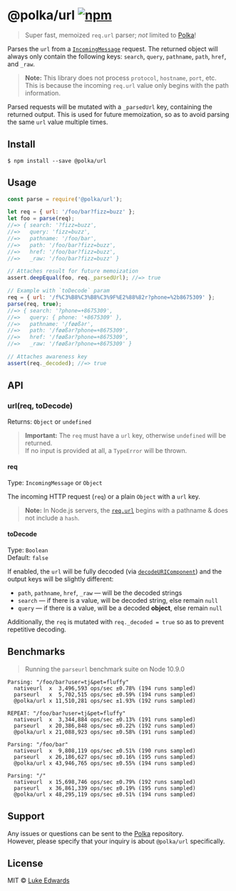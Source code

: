 # @polka/url [![npm](https://badgen.now.sh/npm/v/@polka/url)](https://npmjs.org/package/@polka/url)

> Super fast, memoized `req.url` parser; _not_ limited to [Polka][polka]!

Parses the `url` from a [`IncomingMessage`](https://nodejs.org/api/http.html#http_class_http_incomingmessage) request. The returned object will always only contain the following keys: `search`, `query`, `pathname`, `path`, `href`, and `_raw`.

> **Note:** This library does not process `protocol`, `hostname`, `port`, etc.<br>This is because the incoming `req.url` value only begins with the path information.

Parsed requests will be mutated with a `_parsedUrl` key, containing the returned output. This is used for future memoization, so as to avoid parsing the same `url` value multiple times.

## Install

```
$ npm install --save @polka/url
```

## Usage

```js
const parse = require('@polka/url');

let req = { url: '/foo/bar?fizz=buzz' };
let foo = parse(req);
//=> { search: '?fizz=buzz',
//=>   query: 'fizz=buzz',
//=>   pathname: '/foo/bar',
//=>   path: '/foo/bar?fizz=buzz',
//=>   href: '/foo/bar?fizz=buzz',
//=>   _raw: '/foo/bar?fizz=buzz' }

// Attaches result for future memoization
assert.deepEqual(foo, req._parsedUrl); //=> true

// Example with `toDecode` param
req = { url: '/f%C3%B8%C3%B8%C3%9F%E2%88%82r?phone=%2b8675309' };
parse(req, true);
//=> { search: '?phone=+8675309',
//=>   query: { phone: '+8675309' },
//=>   pathname: '/føøß∂r',
//=>   path: '/føøß∂r?phone=+8675309',
//=>   href: '/føøß∂r?phone=+8675309',
//=>   _raw: '/føøß∂r?phone=+8675309' }

// Attaches awareness key
assert(req._decoded); //=> true
```

## API

### url(req, toDecode)
Returns: `Object` or `undefined`

> **Important:** The `req` must have a `url` key, otherwise `undefined` will be returned.<br>If no input is provided at all, a `TypeError` will be thrown.

#### req
Type: `IncomingMessage` or `Object`

The incoming HTTP request (`req`) or a plain `Object` with a `url` key.

> **Note:** In Node.js servers, the [`req.url`](https://nodejs.org/api/http.html#http_message_url) begins with a pathname & does not include a `hash`.

#### toDecode
Type: `Boolean`<br>
Default: `false`

If enabled, the `url` will be fully decoded (via [`decodeURIComponent`](https://developer.mozilla.org/en-US/docs/Web/JavaScript/Reference/Global_Objects/decodeURIComponent)) and the output keys will be slightly different:

* `path`, `pathname`, `href`, `_raw` &mdash; will be the decoded strings
* `search` &mdash; if there is a value, will be decoded string, else remain `null`
* `query` &mdash; if there is a value, will be a decoded **object**, else remain `null`

Additionally, the `req` is mutated with `req._decoded = true` so as to prevent repetitive decoding.


## Benchmarks

> Running the `parseurl` benchmark suite on Node 10.9.0

```
Parsing: "/foo/bar?user=tj&pet=fluffy"
  nativeurl  x  3,496,593 ops/sec ±0.78% (194 runs sampled)
  parseurl   x  5,702,515 ops/sec ±0.59% (194 runs sampled)
  @polka/url x 11,510,281 ops/sec ±1.93% (192 runs sampled)

REPEAT: "/foo/bar?user=tj&pet=fluffy"
  nativeurl  x  3,344,884 ops/sec ±0.13% (191 runs sampled)
  parseurl   x 20,386,848 ops/sec ±0.22% (192 runs sampled)
  @polka/url x 21,088,923 ops/sec ±0.58% (191 runs sampled)

Parsing: "/foo/bar"
  nativeurl  x  9,808,119 ops/sec ±0.51% (190 runs sampled)
  parseurl   x 26,186,627 ops/sec ±0.16% (195 runs sampled)
  @polka/url x 43,946,765 ops/sec ±0.55% (194 runs sampled)

Parsing: "/"
  nativeurl  x 15,698,746 ops/sec ±0.79% (192 runs sampled)
  parseurl   x 36,861,339 ops/sec ±0.19% (195 runs sampled)
  @polka/url x 48,295,119 ops/sec ±0.51% (194 runs sampled)
```


## Support

Any issues or questions can be sent to the [Polka][polka] repository.<br>However, please specify that your inquiry is about `@polka/url` specifically.


## License

MIT © [Luke Edwards](https://lukeed.com)

[polka]: https://github.com/lukeed/polka
